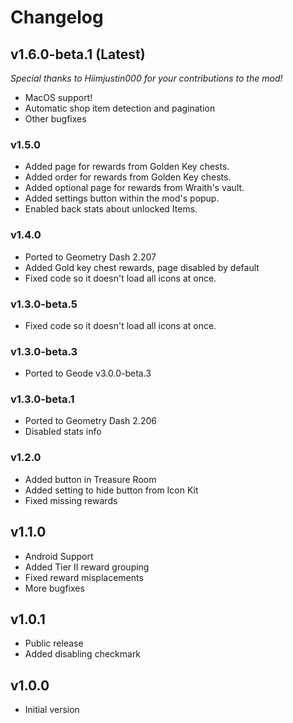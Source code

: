 # Changelog

## <cg>v1.6.0-beta.1 (Latest)

*Special thanks to <co>Hiimjustin000</c> for your contributions to the mod!*
* <cp>MacOS support!</c>
* <co>Automatic shop item detection and pagination</c>
* Other bugfixes

### <cb>v1.5.0</c>

* <cg>Added</c> page for rewards from Golden Key chests.
* <cg>Added</c> order for rewards from Golden Key chests.
* <cg>Added</c> optional page for rewards from Wraith's vault.
* <cg>Added</c> settings button within the mod's popup.
* <cy>Enabled</c> back stats about unlocked Items.

### <cb>v1.4.0</c>

* <co>Ported to Geometry Dash 2.207</c>
* <cg>Added</c> Gold key chest rewards, page disabled by default
* <cy>Fixed</c> code so it doesn't load all icons at once.

### <cb>v1.3.0-beta.5</c>

* <cy>Fixed</c> code so it doesn't load all icons at once.

### <cb>v1.3.0-beta.3</c>

* <co>Ported to Geode v3.0.0-beta.3</c>

### <cb>v1.3.0-beta.1</c>

* <co>Ported to Geometry Dash 2.206</c>
* <cr>Disabled</c> stats info

### <cb>v1.2.0</c>

* <cg>Added</c> button in Treasure Room
* <cg>Added</c> setting to hide button from Icon Kit
* <cy>Fixed</c> missing rewards

## <cb>v1.1.0</c>

* <cp>Android Support</c>
* <cg>Added</c> Tier II reward grouping
* <cy>Fixed</c> reward misplacements
* More bugfixes

## <cb>v1.0.1</c>

* <cp>Public release</c>
* <cg>Added</c> disabling checkmark

## <cb>v1.0.0</c>

* <cp>Initial version</c>